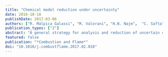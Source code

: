 ```yaml
---
title: "Chemical model reduction under uncertainty"
date: 2016-10-18
publishDate: 2017-03-06
authors: ["R. Malpica Galassi", "M. Valorani", "H.N. Najm",  "C. Safta", "M. Khalil", "P.P. Ciottoli"]
publication_types: ["2"]
abstract: "A general strategy for analysis and reduction of uncertain chemical kinetic models is presented, and its utility is illustrated in the context of ignition of hydrocarbon fuel–air mixtures. The strategy is based on a deterministic analysis and reduction method which employs computational singular perturbation analysis to generate simplified kinetic mechanisms, starting from a detailed reference mechanism. We model uncertain quantities in the reference mechanism, namely the Arrhenius rate parameters, as random variables with prescribed uncertainty factors. We propagate this uncertainty to obtain the probability of inclusion of each reaction in the simplified mechanism. We propose probabilistic error measures to compare predictions from the uncertain reference and simplified models, based on the comparison of the uncertain dynamics of the state variables, where the mixture entropy is chosen as progress variable. We employ the construction for the simplification of an uncertain mechanism in an n-butane–air mixture homogeneous ignition case, where a 176-species, 1111-reactions detailed kinetic model for the oxidation of n-butane is used with uncertainty factors assigned to each Arrhenius rate pre-exponential coefficient. This illustration is employed to highlight the utility of the construction, and the performance of a family of simplified models produced depending on chosen thresholds on importance and marginal probabilities of the reactions."
featured: false
publication: "*Combustion and Flame*"
doi: "10.1016/j.combustflame.2017.02.018"
---
```


